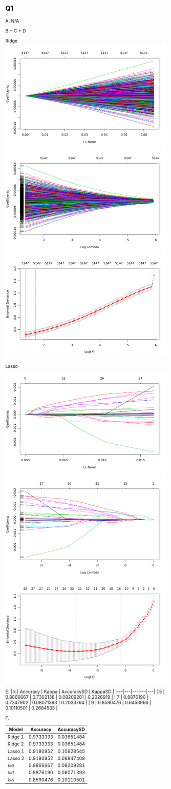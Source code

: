 ## Q1

A. N/A

B + C + D

Ridge
![](plot1.png)
![](plot2.png)
![](plot5.png)

Lasso
![](plot3.png)
![](plot4.png)
![](plot6.png)

E. 
| k | Accuracy | Kappa | AccuracySD | KappaSD |
|---|---|---|---|---|
| 5 | 0.8866667 | 0.7302138 | 0.08209281 | 0.2026919 |
| 7 | 0.8876190 | 0.7247902 | 0.08071393 | 0.2033764 |
| 9 | 0.8590476 | 0.6453966 | 0.10110501 | 0.2684533 |

F.

| Model | Accuracy | AccuracySD |
|---|---|---|
| Ridge 1 | 0.9733333 | 0.03651484 |
| Ridge 2 | 0.9733333 | 0.03651484 |
| Lasso 1 | 0.9180952 | 0.10928545 |
| Lasso 2 | 0.9180952 | 0.08847409 |
| `k=5` | 0.8866667 | 0.08209281 |
| `k=7` | 0.8876190 | 0.08071393 |
| `k=9` | 0.8590476 | 0.10110501 |
